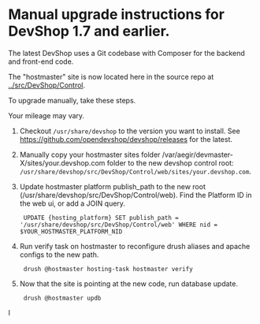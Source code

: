 # Manual upgrade instructions for DevShop 1.7 and earlier.

The latest DevShop uses a Git codebase with Composer for the backend and front-end code.

The "hostmaster" site is now located here in the source repo at [../src/DevShop/Control](../src/DevShop/Control).

To upgrade manually, take these steps.

Your mileage may vary.

1. Checkout `/usr/share/devshop` to the version you want to install. See  https://github.com/opendevshop/devshop/releases for the latest.
2. Manually copy your hostmaster sites folder /var/aegir/devmaster-X/sites/your.devshop.com folder to the new devshop control root: `/usr/share/devshop/src/DevShop/Control/web/sites/your.devshop.com`.
3. Update hostmaster platform publish_path to the new root (/usr/share/devshop/src/DevShop/Control/web). Find the Platform ID in the web ui, or add a JOIN query.

        UPDATE {hosting_platform} SET publish_path = '/usr/share/devshop/src/DevShop/Control/web' WHERE nid = $YOUR_HOSTMASTER_PLATFORM_NID  

4. Run verify task on hostmaster to reconfigure drush aliases and apache configs to the new path.

        drush @hostmaster hosting-task hostmaster verify

5. Now that the site is pointing at the new code, run database update.

        drush @hostmaster updb


I



